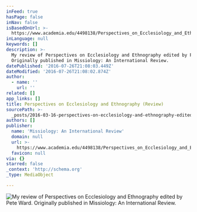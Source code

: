 ```yaml
---
inFeed: true
hasPage: false
inNav: false
isBasedOnUrl: >-
  https://www.academia.edu/4498138/Perspectives_on_Ecclesiology_and_Ethnography_edited_by_Pete_Ward_Review_
inLanguage: null
keywords: []
description: >-
  My review of Perspectives on Ecclesiology and Ethnography edited by Pete Ward.
  Originally published in Missiology: An International Review.
datePublished: '2016-07-26T21:08:03.449Z'
dateModified: '2016-07-26T21:08:02.874Z'
author:
  - name: ''
    url: ''
related: []
app_links: []
title: Perspectives on Ecclesiology and Ethnography (Review)
sourcePath: >-
  _posts/2016-03-16-perspectives-on-ecclesiology-and-ethnography-edited-by-pete.md
authors: []
publisher:
  name: 'Missiology: An International Review'
  domain: null
  url: >-
    https://www.academia.edu/4498138/Perspectives_on_Ecclesiology_and_Ethnography_edited_by_Pete_Ward_Review_
  favicon: null
via: {}
starred: false
_context: 'http://schema.org'
_type: MediaObject

---
```

![My review of Perspectives on Ecclesiology and Ethnography edited by Pete Ward. Originally published in Missiology: An International Review.](https://imgflo.herokuapp.com/graph/vahj1ThiexotieMo/b9d0d4638e256e2f262ccfb76ef65625/croprotate.jpg?cropheight=1080&cropwidth=710&degrees=0&input=https%3A%2F%2Fs3-us-west-2.amazonaws.com%2Fthe-grid-img%2Fp%2F62d187e5c5497934d5746ac809bb384dc2a1d8a1.jpg&x=0&y=0)